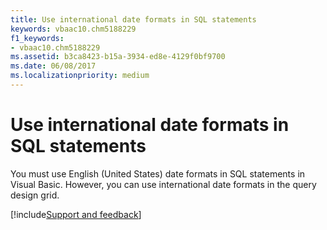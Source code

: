 ```yaml
---
title: Use international date formats in SQL statements
keywords: vbaac10.chm5188229
f1_keywords:
- vbaac10.chm5188229
ms.assetid: b3ca8423-b15a-3934-ed8e-4129f0bf9700
ms.date: 06/08/2017
ms.localizationpriority: medium
---
```



# Use international date formats in SQL statements

You must use English (United States) date formats in SQL statements in Visual Basic. However, you can use international date formats in the query design grid.

[!include[Support and feedback](~/includes/feedback-boilerplate.md)]